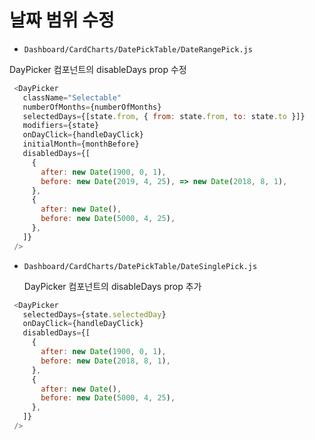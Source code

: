 # 날짜 범위 수정

- `Dashboard/CardCharts/DatePickTable/DateRangePick.js`

DayPicker 컴포넌트의 disableDays prop 수정

```javascript
 <DayPicker
   className="Selectable"
   numberOfMonths={numberOfMonths}
   selectedDays={[state.from, { from: state.from, to: state.to }]}
   modifiers={state}
   onDayClick={handleDayClick}
   initialMonth={monthBefore}
   disabledDays={[
     {
       after: new Date(1900, 0, 1),
       before: new Date(2019, 4, 25), => new Date(2018, 8, 1),
     },
     {
       after: new Date(),
       before: new Date(5000, 4, 25),
     },
   ]}
 />
```

- `Dashboard/CardCharts/DatePickTable/DateSinglePick.js`

   DayPicker 컴포넌트의 disableDays prop 추가

```javascript
 <DayPicker
   selectedDays={state.selectedDay}
   onDayClick={handleDayClick}
   disabledDays={[
     {
       after: new Date(1900, 0, 1),
       before: new Date(2018, 8, 1),
     },
     {
       after: new Date(),
       before: new Date(5000, 4, 25),
     },
   ]}
 />
```
